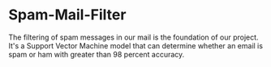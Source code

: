 # Spam-Mail-Filter
The filtering of spam messages in our mail is the foundation of our project. It's a Support Vector Machine model that can determine whether an email is spam or ham with greater than 98 percent accuracy.
